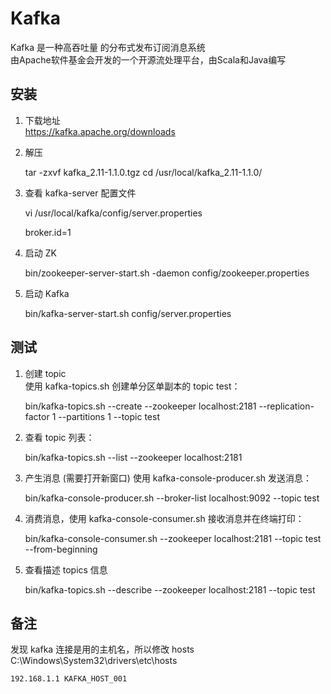 # Kafka  
Kafka 是一种高吞吐量 的分布式发布订阅消息系统  
由Apache软件基金会开发的一个开源流处理平台，由Scala和Java编写  

## 安装

1. 下载地址  
https://kafka.apache.org/downloads  

2. 解压  

	tar -zxvf kafka_2.11-1.1.0.tgz
	cd /usr/local/kafka_2.11-1.1.0/

3. 查看 kafka-server 配置文件

	vi /usr/local/kafka/config/server.properties

	broker.id=1

4. 启动 ZK

	bin/zookeeper-server-start.sh -daemon config/zookeeper.properties

5. 启动 Kafka

	bin/kafka-server-start.sh  config/server.properties

## 测试

1. 创建 topic  
使用 kafka-topics.sh 创建单分区单副本的 topic test：  

	bin/kafka-topics.sh --create --zookeeper localhost:2181 --replication-factor 1 --partitions 1 --topic test

2. 查看 topic 列表：  

	bin/kafka-topics.sh --list --zookeeper localhost:2181

3. 产生消息 (需要打开新窗口)
使用 kafka-console-producer.sh 发送消息：  

	bin/kafka-console-producer.sh --broker-list localhost:9092 --topic test

4. 消费消息，使用 kafka-console-consumer.sh 接收消息并在终端打印：

	bin/kafka-console-consumer.sh --zookeeper localhost:2181 --topic test --from-beginning
	
5. 查看描述 topics 信息

	bin/kafka-topics.sh --describe --zookeeper localhost:2181 --topic test

## 备注
发现 kafka 连接是用的主机名，所以修改 hosts  
C:\Windows\System32\drivers\etc\hosts  

	192.168.1.1 KAFKA_HOST_001

